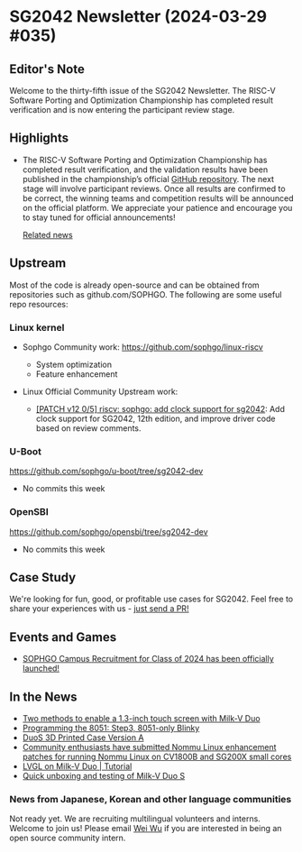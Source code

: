 # SG2042 Newsletter (2024-03-29 #035)

## Editor's Note

Welcome to the thirty-fifth issue of the SG2042 Newsletter. The RISC-V Software Porting and Optimization Championship has completed result verification and is now entering the participant review stage. 

## Highlights

+ The RISC-V Software Porting and Optimization Championship has completed result verification, and the validation results have been published in the championship’s official [GitHub repository][repo-lk]. The next stage will involve participant reviews. Once all results are confirmed to be correct, the winning teams and competition results will be announced on the official platform. We appreciate your patience and encourage you to stay tuned for official announcements! 

  [repo-lk]:https://github.com/plctlab/rvspoc/tree/main/Results
  [Related news](https://mp.weixin.qq.com/s/vnVPMmh1F9eilnVMbE_MBw)

## Upstream

Most of the code is already open-source and can be obtained from repositories such as github.com/SOPHGO. The following are some useful repo resources:

### Linux kernel

+ Sophgo Community work: https://github.com/sophgo/linux-riscv

  + System optimization
  + Feature enhancement

+ Linux Official Community Upstream work:

  + [[PATCH v12 0/5] riscv: sophgo: add clock support for sg2042][lk-1]: Add clock support for SG2042, 12th edition, and improve driver code based on review comments.

[lk-1]: https://lore.kernel.org/linux-riscv/cover.1711527932.git.unicorn_wang@outlook.com/

### U-Boot

https://github.com/sophgo/u-boot/tree/sg2042-dev

+ No commits this week

### OpenSBI

https://github.com/sophgo/opensbi/tree/sg2042-dev

+ No commits this week

## Case Study

We're looking for fun, good, or profitable use cases for SG2042. Feel free to share your experiences with us - [just send a PR!](https://github.com/sophgocommunity/SG2042-Newsletter/pulls)

## Events and Games

+ [SOPHGO Campus Recruitment for Class of 2024 has been officially launched!][event-1]

[event-1]:https://mp.weixin.qq.com/s/sSfSauh5ttLBcjY_TrkOZQ

## In the News

+ [Two methods to enable a 1.3-inch touch screen with Milk-V Duo][news-1]
+ [Programming the 8051: Step3, 8051-only Blinky][news-2]
+ [DuoS 3D Printed Case Version A][news-3]
+ [Community enthusiasts have submitted Nommu Linux enhancement patches for running Nommu Linux on CV1800B and SG200X small cores][news-4]
+ [LVGL on Milk-V Duo | Tutorial][news-5]
+ [Quick unboxing and testing of Milk-V Duo S][news-6]

[news-1]:https://mp.weixin.qq.com/s/D1R5FgWYfHKoRjm5J2Iu1Q
[news-2]:https://community.milkv.io/t/programming-the-8051-step3-8051-only-blinky/1595
[news-3]:https://community.milkv.io/t/milkv-duos-3d-duos-3d-printed-case-version-a/1600
[news-4]:https://lore.kernel.org/linux-riscv/20240325164021.3229-1-jszhang@kernel.org/T/#t
[news-5]:https://www.bilibili.com/video/BV1Mp421m7qJ
[news-6]:https://www.youtube.com/shorts/vG5xVpvK2bI

### News from Japanese, Korean and other language communities

Not ready yet. We are recruiting multilingual volunteers and interns. Welcome to join us! Please email [Wei Wu](mailto:wuwei2016@iscas.ac.cn) if you are interested in being an open source community intern.

